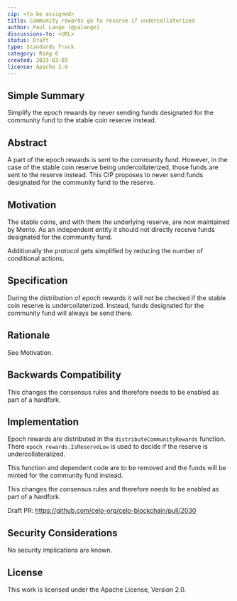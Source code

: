 ```yaml
---
cip: <to be assigned>
title: Community rewards go to reserve if undercollaterized
author: Paul Lange (@palango)
discussions-to: <URL>
status: Draft
type: Standards Track
category: Ring 0
created: 2023-03-03
license: Apache 2.0
---
```


## Simple Summary

Simplify the epoch rewards by never sending funds designated for the community fund to the stable coin reserve instead.

## Abstract

A part of the epoch rewards is sent to the community fund. However, in the case of the stable coin reserve being undercollaterized, those funds are sent to the reserve instead. This CIP proposes to never send funds designated for the community fund to the reserve.

## Motivation

The stable coins, and with them the underlying reserve, are now maintained by Mento. As an independent entity it should not directly receive funds designated for the community fund.

Additionally the protocol gets simplified by reducing the number of conditional actions.

## Specification

During the distribution of epoch rewards it will not be checked if the stable coin reserve is undercollaterized. Instead, funds designated for the community fund will always be send there.

## Rationale

See Motivation.

## Backwards Compatibility

This changes the consensus rules and therefore needs to be enabled as part of a hardfork.

## Implementation

Epoch rewards are distributed in the `distributeCommunityRewards` function. There `epoch_rewards.IsReserveLow` is used to decide if the reserve is undercollateralized.

This function and dependent code are to be removed and the funds will be minted for the community fund instead.

This changes the consensus rules and therefore needs to be enabled as part of a hardfork.

Draft PR: https://github.com/celo-org/celo-blockchain/pull/2030

## Security Considerations

No security implications are known.

## License
This work is licensed under the Apache License, Version 2.0.
